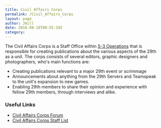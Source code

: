 ```yaml
---
title: Civil Affairs Corps
permalink: /Civil_Affairs_Corps
layout: page
author: JHill
date: 2016-08-18T00:55:19Z
category: 
---
```

The Civil Affairs Corps is a Staff Office within [S-3
Operations](S-3_Operations "wikilink") that is responsible for creating
publications about the various aspects of the 29th as a unit. The corps
consists of several editors, graphic designers and photographers, who's
main functions are:

  - Creating publications relevant to a major 29th event or scrimmage
  - Announcements about anything from the 29th Servers and Teamspeak to
    the unit's expansion to new games.
  - Enabling 29th members to share their opinion and experience with
    fellow 29th members, through interviews and alike.

### Useful Links

  - [Civil Affairs Corps
    Forum](http://forums.29th.org/categories/civil-affairs-office)
  - [Civil Affairs Corps Staff
    List](http://personnel.29th.org/#units/Civ)

